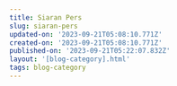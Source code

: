 ```yaml
---
title: Siaran Pers
slug: siaran-pers
updated-on: '2023-09-21T05:08:10.771Z'
created-on: '2023-09-21T05:08:10.771Z'
published-on: '2023-09-21T05:22:07.832Z'
layout: '[blog-category].html'
tags: blog-category
---
```



